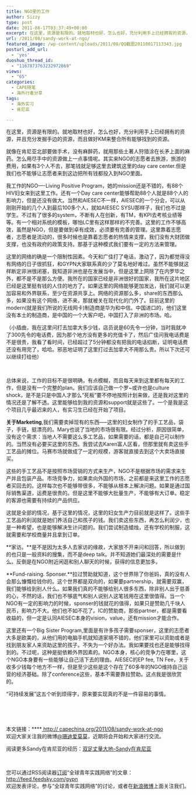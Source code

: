 ```yaml
---
title: NGO里的工作
author: Sizzy
type: post
date: 2011-08-17T03:37:49+00:00
excerpt: 在这里，资源是有限的。就地取材也好，怎么也好，充分利用手上已经拥有的资源，并且充分发掘手边的资源，而且做好KM来整合所有能够找到的资源。
url: /2011/08/sandy-work-at-ngo/
featured_image: /wp-content/uploads/2011/08/QQ截图20110817113343.jpg
posturl_add_url:
  - 'yes'
duoshuo_thread_id:
  - "1167873763232972869"
views:
  - "65"
categories:
  - CAPE随笔
  - 海外行者分享
tags:
  - 海外实习
  - 肯尼亚

---
```

在这里，资源是有限的。就地取材也好，怎么也好，充分利用手上已经拥有的资源，并且充分发掘手边的资源，而且做好KM来整合所有能够找到的资源。

就像在肯尼亚北部要做手术，没有麻醉药，就用那些土著人狩猎涂在长矛上面的麻药。怎么用尽手中的资源做上一点事情呢。其实来NGO的志愿者去旅游，旅游的费用，如果有3个人不去，那笔钱就足够这里去建筑这里的day care center.但是我们也不能够让志愿者来到这边把所有钱都投入到NGO里面。

我工作的NGO&#8212;-Living Positive Program，她的mission还是不错的，有88个HIV妇女来到这里工作。还有一个Day care center能够帮助88个人就是88个人的影响力，但是还没有做大。当然和AIESEC不一样，AIESEC的一个分会，可以从刚刚开始的几个人到最后100多个人，就如AIESEC SYSU那样子，我们也不过是学生。不过有了很多的system，不断有人在创新，有TM，有KPI去考核业绩等等。有一个相对系统的模板，哪怕LC里有这样那样的不完善。这里的工作不够高效，虽然是NGO，但是要做到卓有成效，必须要有完善的管理。这里靠着志愿者，志愿者是流动的，很多时候也是靠着志愿者的热情来支撑，我们没有大财团做支撑，也没有政府的政策支持。那基于这种模式我们要有一定的方法来管理。

这里的网络的确是一个限制性因素。今天和广佳打了电话，激动了，因为都觉得没有网络的日子很抓狂，和GYPN大家联系真的少了莫名地好难过。虽然不能够就这样断定非洲很闭塞，我知道非洲也是在发展当中，但是这里上网除了在内罗毕之外，都不是不是那么方便。我所在的国家已经是非洲很好的国家，我所在这片地区已经是这里挺有钱的人住的地方了。如果这里的网络能够更加发达，我们就可以更加容易和外界联系，至少在资源共享上。网络的资源那么多，share的东西那么多，如果没有这个网络，进不来，那就被关在现代化的门外了。目前这里的modern(就是我们所说的无线网卡)制造商是华为和中信。中国进口的，他们这里没有本土的制造商，是中国的一个大客户吧，中国打入了非洲的市场。哈。

（小插曲，我在这里问打去加拿大多少钱，店员说是60先令一分钟，当时我就冲了300先令的电话费，因为那个地方没有更多的充值卡了，然后广佳问我电话费是不是很贵，我看了看时间，已经超过了5分钟都没有把我的电话掐断，证明电话费还没有用完了，哈哈。邪恶地证明了这里打过去加拿大不用那么贵。所以下次还可以继续打给他）

&nbsp;

总体来说，工作的目标不是很明确，有点模糊，而且每天来到这里都有每天的工作，但是没有一个完整的plan。我们应该自己做一个罗~或许也是culture shock，是不是只是中国人才那么“死板”要不停地按照计划来做，还是我对这里的情况还是了解不透。这里能够给到我的资源和support就是这些了。一个是我是这个项目几乎最迟来的人，有实习生已经在开始了项目。

**关于Marketing**,我们需要卖掉现有的东西&#8212;&#8211;这里的妇女制作了的手工艺品，袋子，手链，挺漂亮的。Mary也说了当地的市场很有限。经过分析，原因很简单，没有这个需求：当地人不需要这么多工艺品，如果需要的话，都是自己可以制作的。当然没有必要买这里的东西。我尝试去Karen富人区看，但那里就有卖这些手工艺品的摊位。马赛市场就做成了一定的规模，游客就直接去到这个大卖场直接买。

这些的手工艺品不是按照市场营销的方式来生产，NGO不是根据市场的需求来生产并且包装产品。市场竞争力，如果卖向外国的市场，之前都是来这里工作的志愿者买回去的。这样每次也不能够带很多，不能够从根本上解决问题。如果是通过国际销售渠道，运费是很贵的。但是这里不能够大批量生产，不能够有大订单。稳定的客源也需要有持续的产品供应。

这就是全部的情况，基于这里的情况，这里的妇女生产力目前就是这样了。这些手工艺品的利润就是她们养活自己和孩子的钱。我们卖这些东西，再怎么利润少，也是一种希望，也是能够解决生计问题的。我们尝试制造蜡烛，还有学校的制服，这就需要和学校商量并且拿到订单。

**家访。**是不是因为太多人去家访的缘故，大家放不开来问和回答，所以做到的也只是一般资料的搜集，而不是deep talk。并不知道她们最深处的需要是什么。反倒是在NGO附近闲逛和别人聊天的时候，获得的信息更加多。

**Fund-raising. Sponser.**拉过赞助就知道，这个世界除了你爸妈，真的没有人会那么慷慨给钱你的。这个世界都是双向的，如果要partnership，就需要双赢，我们能够给到别人什么。如果我们真的不能够给别人很多东西，除非别人出于慈善的心，不然的话，我们也不够底气和别人说别人这笔钱用在这里很值得。当一个NGO有一定的影响力的时候，sponser的钱就花的值得，如果只是赞助几千块人民币，影响力不大。他们也不如不花了。IC的赞助商，那些partner，都是需要看收益的，但一定是认同AIESEC本身的vision，value，还有mission才能合作。

这里还有一个Big Sister Program,里面是有许多孩子需要sponser，这里的志愿者大多是欧美的，从他们用的电脑手机就知道家境不错的，他们家里可以资助或者是找到朋友家人来资助这里的孩子。不失为一个好办法。我如果要找也还是能够找得到的。不过呢，这种是挺依赖外界因素的。NGO本身，核心的竞争力在哪里，这个NGO本身要有一些能够让自己活下去的理由。AIESEC的EP fee, TN Fee，关于收多少钱每个地方不一样，但是至少这些是这个存在了60多年的NGO维持自己运营的经济基础。除了conference这些，基本不需要靠拉赞助。这点我是很欣赏的。

“可持续发展”这五个听到烦得字，原来要实现真的不是一件容易的事情。

&nbsp;

&nbsp;

本文链接：****[ http:// capechina.org/2011/08/sandy-work-at-ngo][1]  
欢迎大家关注我的微博[@珊迪爱莫莫][2]，近期将会开始和大家进行交流。

阅读更多Sandy在肯尼亚的经历：[双足丈量大地–Sandy在肯尼亚][3]

&nbsp;

您可以通过RSS阅读器[订阅][4]“全球青年实践网络”的文章：  
<http://feed.feedsky.com/gypn>  
欢迎发表评论，参与“全球青年实践网络”的讨论，或者在[新浪微博][5]上面关注我们。

 [1]: http://capechina.org/2011/08/sandy-thanks/
 [2]: http://weibo.com/huiwei93113
 [3]: http://capechina.org/2011/07/sandy-in-kenya/
 [4]: http://feed.feedsky.com/gypn
 [5]: http://weibo.com/gypn


